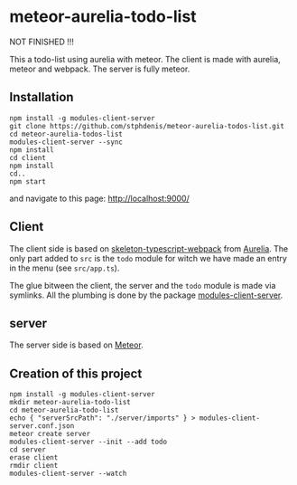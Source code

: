 # meteor-aurelia-todo-list

NOT FINISHED !!!

This a todo-list using aurelia with meteor. The client is made with aurelia, meteor and webpack. The server is fully meteor.

## Installation

```
npm install -g modules-client-server
git clone https://github.com/stphdenis/meteor-aurelia-todos-list.git
cd meteor-aurelia-todos-list
modules-client-server --sync
npm install
cd client
npm install
cd..
npm start
```
and navigate to this page: [http://localhost:9000/](http://localhost:9000/)

## Client

The client side is based on [skeleton-typescript-webpack](https://github.com/aurelia/skeleton-navigation/tree/master/skeleton-typescript-webpack) from [Aurelia](http://aurelia.io/).
The only part added to `src` is the `todo` module for witch we have made an entry in the menu (see `src/app.ts`).

The glue bitween the client, the server and the `todo` module is made via symlinks.
All the plumbing is done by the package [modules-client-server](https://www.npmjs.com/package/modules-client-server).

## server

The server side is based on [Meteor](https://www.meteor.com/).

## Creation of this project
```
npm install -g modules-client-server
mkdir meteor-aurelia-todo-list
cd meteor-aurelia-todo-list
echo { "serverSrcPath": "./server/imports" } > modules-client-server.conf.json
meteor create server
modules-client-server --init --add todo
cd server
erase client
rmdir client
modules-client-server --watch
```